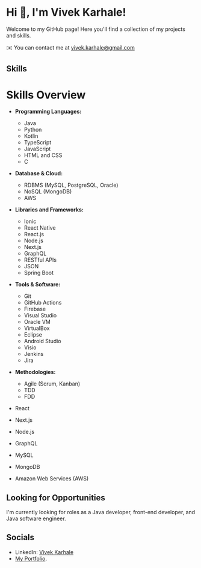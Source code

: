 # Hi 👋, I'm Vivek Karhale!

Welcome to my GitHub page! Here you'll find a collection of my projects and skills.

✉️  You can contact me at [vivek.karhale@gmail.com](mailto:vivek.karhale@gmail.com)

## Skills

# Skills Overview

- **Programming Languages:**
  <ul><li>Java</li><li>Python</li><li>Kotlin</li><li>TypeScript</li><li>JavaScript</li><li>HTML and CSS</li><li>C</li></ul>

- **Database & Cloud:**
  <ul>
    <li>RDBMS (MySQL, PostgreSQL, Oracle)</li>
    <li>NoSQL (MongoDB)</li>
    <li>AWS</li>
  </ul>

- **Libraries and Frameworks:**
  <ul>
    <li>Ionic</li>
    <li>React Native</li>
    <li>React.js</li>
    <li>Node.js</li>
    <li>Next.js</li>
    <li>GraphQL</li>
    <li>RESTful APIs</li>
    <li>JSON</li>
    <li>Spring Boot</li>
  </ul>

- **Tools & Software:**
  <ul>
    <li>Git</li>
    <li>GitHub Actions</li>
    <li>Firebase</li>
    <li>Visual Studio</li>
    <li>Oracle VM</li>
    <li>VirtualBox</li>
    <li>Eclipse</li>
    <li>Android Studio</li>
    <li>Visio</li>
    <li>Jenkins</li>
    <li>Jira</li>
  </ul>

- **Methodologies:**
  <ul>
    <li>Agile (Scrum, Kanban)</li>
    <li>TDD</li>
    <li>FDD</li>
  </ul>


- React
- Next.js
- Node.js
- GraphQL
- MySQL
- MongoDB
- Amazon Web Services (AWS)

## Looking for Opportunities

I'm currently looking for roles as a Java developer, front-end developer, and Java software engineer.

## Socials

- LinkedIn: [Vivek Karhale](https://www.linkedin.com/in/vivek-karhale-3545a6106)
- [My Portfolio](https://vivekkarhale.netlify.app/).
